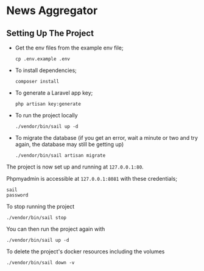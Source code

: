 # News Aggregator

## Setting Up The Project

- Get the env files from the example env file;
    ```
    cp .env.example .env
    ```

- To install dependencies;
    ```
    composer install
    ```

- To generate a Laravel app key;
    ```
    php artisan key:generate
    ```

- To run the project locally
    ```
    ./vendor/bin/sail up -d
    ```

- To migrate the database (if you get an error, wait a minute or two and try again, the database may still be getting up)
    ```
    ./vendor/bin/sail artisan migrate
    ```

The project is now set up and running at `127.0.0.1:80`.

Phpmyadmin is accessible at `127.0.0.1:8081` with these credentials;
```
sail
password
```

To stop running the project
```
./vendor/bin/sail stop
```

You can then run the project again with
```
./vendor/bin/sail up -d
```

To delete the project's docker resources including the volumes
```
./vendor/bin/sail down -v
```
